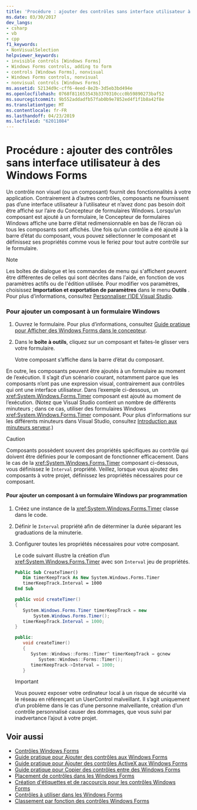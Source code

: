 ```yaml
---
title: 'Procédure : ajouter des contrôles sans interface utilisateur à des Windows Forms'
ms.date: 03/30/2017
dev_langs:
- csharp
- vb
- cpp
f1_keywords:
- NonVisualSelection
helpviewer_keywords:
- invisible controls [Windows Forms]
- Windows Forms controls, adding to form
- controls [Windows Forms], nonvisual
- Windows Forms controls, nonvisual
- nonvisual controls [Windows Forms]
ms.assetid: 52134d9c-cff6-4eed-8e2b-3d5eb3bd494e
ms.openlocfilehash: 0768f811653543b3370310ccc0b59890273baf52
ms.sourcegitcommit: 9b552addadfb57fab0b9e7852ed4f1f1b8a42f8e
ms.translationtype: MT
ms.contentlocale: fr-FR
ms.lasthandoff: 04/23/2019
ms.locfileid: "62011084"
---
```

# <a name="how-to-add-controls-without-a-user-interface-to-windows-forms"></a>Procédure : ajouter des contrôles sans interface utilisateur à des Windows Forms
Un contrôle non visuel (ou un composant) fournit des fonctionnalités à votre application. Contrairement à d’autres contrôles, composants ne fournissent pas d’une interface utilisateur à l’utilisateur et n’avez donc pas besoin doit être affiché sur l’aire du Concepteur de formulaires Windows. Lorsqu’un composant est ajouté à un formulaire, le Concepteur de formulaires Windows affiche une barre d’état redimensionnable en bas de l’écran où tous les composants sont affichés. Une fois qu’un contrôle a été ajouté à la barre d’état du composant, vous pouvez sélectionner le composant et définissez ses propriétés comme vous le feriez pour tout autre contrôle sur le formulaire.  
  
> [!NOTE]
>  Les boîtes de dialogue et les commandes de menu qui s'affichent peuvent être différentes de celles qui sont décrites dans l'aide, en fonction de vos paramètres actifs ou de l'édition utilisée. Pour modifier vos paramètres, choisissez **Importation et exportation de paramètres** dans le menu **Outils** . Pour plus d’informations, consultez [Personnaliser l’IDE Visual Studio](/visualstudio/ide/personalizing-the-visual-studio-ide).  
  
### <a name="to-add-a-component-to-a-windows-form"></a>Pour ajouter un composant à un formulaire Windows  
  
1. Ouvrez le formulaire. Pour plus d’informations, consultez [Guide pratique pour Afficher des Windows Forms dans le concepteur](https://docs.microsoft.com/previous-versions/visualstudio/visual-studio-2010/w5yd62ts(v=vs.100)).  
  
2. Dans le **boîte à outils**, cliquez sur un composant et faites-le glisser vers votre formulaire.  
  
     Votre composant s’affiche dans la barre d’état du composant.  
  
 En outre, les composants peuvent être ajoutés à un formulaire au moment de l’exécution. Il s’agit d’un scénario courant, notamment parce que les composants n’ont pas une expression visual, contrairement aux contrôles qui ont une interface utilisateur. Dans l’exemple ci-dessous, un <xref:System.Windows.Forms.Timer> composant est ajouté au moment de l’exécution. (Notez que Visual Studio contient un nombre de différents minuteurs ; dans ce cas, utiliser des formulaires Windows <xref:System.Windows.Forms.Timer> composant. Pour plus d’informations sur les différents minuteurs dans Visual Studio, consultez [Introduction aux minuteurs serveur](https://docs.microsoft.com/previous-versions/visualstudio/visual-studio-2008/tb9yt5e6(v=vs.90)).)  
  
> [!CAUTION]
>  Composants possèdent souvent des propriétés spécifiques au contrôle qui doivent être définies pour le composant de fonctionner efficacement. Dans le cas de la <xref:System.Windows.Forms.Timer> composant ci-dessous, vous définissez le `Interval` propriété. Veillez, lorsque vous ajoutez des composants à votre projet, définissez les propriétés nécessaires pour ce composant.  
  
#### <a name="to-add-a-component-to-a-windows-form-programmatically"></a>Pour ajouter un composant à un formulaire Windows par programmation  
  
1. Créez une instance de la <xref:System.Windows.Forms.Timer> classe dans le code.  
  
2. Définir le `Interval` propriété afin de déterminer la durée séparant les graduations de la minuterie.  
  
3. Configurer toutes les propriétés nécessaires pour votre composant.  
  
     Le code suivant illustre la création d’un <xref:System.Windows.Forms.Timer> avec son `Interval` jeu de propriétés.  
  
    ```vb  
    Public Sub CreateTimer()  
       Dim timerKeepTrack As New System.Windows.Forms.Timer  
       timerKeepTrack.Interval = 1000  
    End Sub  
    ```  
  
    ```csharp  
    public void createTimer()  
    {  
       System.Windows.Forms.Timer timerKeepTrack = new  
           System.Windows.Forms.Timer();  
       timerKeepTrack.Interval = 1000;  
    }  
    ```  
  
    ```cpp  
    public:  
       void createTimer()  
       {  
          System::Windows::Forms::Timer^ timerKeepTrack = gcnew  
             System::Windows::Forms::Timer();  
          timerKeepTrack->Interval = 1000;  
       }  
    ```  
  
    > [!IMPORTANT]
    >  Vous pouvez exposer votre ordinateur local à un risque de sécurité via le réseau en référençant un UserControl malveillant. Il s’agit uniquement d’un problème dans le cas d’une personne malveillante, création d’un contrôle personnalisé causer des dommages, que vous suivi par inadvertance l’ajout à votre projet.  
  
## <a name="see-also"></a>Voir aussi

- [Contrôles Windows Forms](index.md)
- [Guide pratique pour Ajouter des contrôles aux Windows Forms](how-to-add-controls-to-windows-forms.md)
- [Guide pratique pour Ajouter des contrôles ActiveX aux Windows Forms](how-to-add-activex-controls-to-windows-forms.md)
- [Guide pratique pour Copier des contrôles entre des Windows Forms](how-to-copy-controls-between-windows-forms.md)
- [Placement de contrôles dans les Windows Forms](putting-controls-on-windows-forms.md)
- [Création d'étiquettes et de raccourcis pour les contrôles Windows Forms](labeling-individual-windows-forms-controls-and-providing-shortcuts-to-them.md)
- [Contrôles à utiliser dans les Windows Forms](controls-to-use-on-windows-forms.md)
- [Classement par fonction des contrôles Windows Forms](windows-forms-controls-by-function.md)
